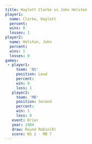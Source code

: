 ```yaml
---
title: Haylett Clarke vs John Helston
player1:               
  name: Clarke, Haylett
  percent:             
  wins: 0              
  losses: 1            
player2:               
  name: Helston, John  
  percent:             
  wins: 1              
  losses: 0            
games:
 - player1:        
     team: 'NS'    
     position: Lead
     percent:      
     win: 0        
     loss: 1       
   player2:          
     team: 'MB'      
     position: Second
     percent:        
     win: 1          
     loss: 0         
   event: Brier        
   year: 1984          
   draw: Round Robin(8)
   score: NS 2 - MB 7  
---
```

